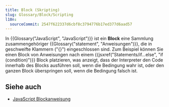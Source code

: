 ```yaml
---
title: Block (Skripting)
slug: Glossary/Block/Scripting
l10n:
  sourceCommit: 2547f622337d6cbf8c3794776b17ed377d6aad57
---
```


In {{Glossary("JavaScript", "JavaScript")}} ist ein **Block** eine Sammlung zusammengehöriger {{Glossary("statement", "Anweisungen")}}, die in geschweifte Klammern ("{}") eingeschlossen sind. Zum Beispiel können Sie einen Block von Anweisungen nach einem {{jsxref("Statements/if...else", "if (condition)")}} Block platzieren, was anzeigt, dass der Interpreter den Code innerhalb des Blocks ausführen soll, wenn die Bedingung wahr ist, oder den ganzen Block überspringen soll, wenn die Bedingung falsch ist.

## Siehe auch

- [JavaScript Blockanweisung](/de/docs/Web/JavaScript/Reference/Statements/block)
